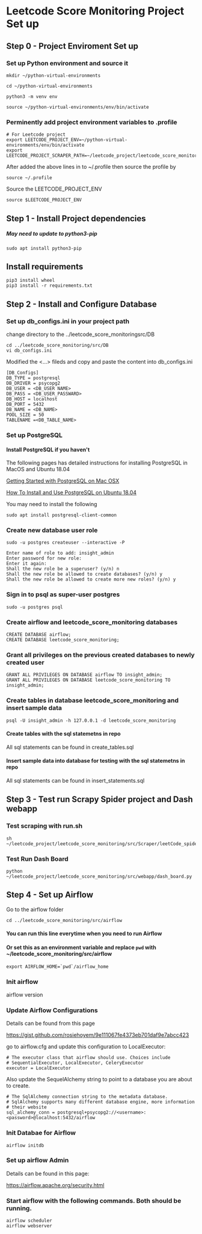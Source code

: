 # Leetcode Score Monitoring Project Set up


## Step 0 - Project Enviroment Set up 
### Set up Python environment and source it

    mkdir ~/python-virtual-environments
    
    cd ~/python-virtual-environments
    
    python3 -m venv env
    
    source ~/python-virtual-environments/env/bin/activate


### Perminently add project environment variables to .profile
    
    # For Leetcode project
    export LEETCODE_PROJECT_ENV=~/python-virtual-environments/env/bin/activate
    export LEETCODE_PROJECT_SCRAPER_PATH=~/leetcode_project/leetcode_score_monitoring/src/Scraper/leetCode_spider

After added the above lines in to ~/.profile then source the profile by 

    source ~/.profile
  
Source the LEETCODE_PROJECT_ENV

    source $LEETCODE_PROJECT_ENV

## Step 1 - Install Project dependencies  

##### May need to update to python3-pip
    sudo apt install python3-pip

## Install requirements 
    pip3 install wheel
    pip3 install -r requirements.txt

## Step 2 - Install and Configure Database  

### Set up db_configs.ini in your project path

change directory to the ../leetcode_score_monitoringsrc/DB

    cd ../leetcode_score_monitoring/src/DB
    vi db_configs.ini

Modified the <...> fileds and copy and paste the content into db_configs.ini

    [DB_Configs]
    DB_TYPE = postgresql
    DB_DRIVER = psycopg2
    DB_USER = <DB_USER NAME>
    DB_PASS = <DB_USER_PASSWARD>
    DB_HOST = localhost
    DB_PORT = 5432
    DB_NAME = <DB_NAME>
    POOL_SIZE = 50
    TABLENAME =<DB_TABLE_NAME>


### Set up PostgreSQL
#### Install PostgreSQL if you haven't

The following pages has detailed instructions for installing PostgreSQL in MacOS and Ubuntu 18.04 

[Getting Started with PostgreSQL on Mac OSX](https://www.codementor.io/engineerapart/getting-started-with-postgresql-on-mac-osx-are8jcopb)

[How To Install and Use PostgreSQL on Ubuntu 18.04](https://www.digitalocean.com/community/tutorials/how-to-install-and-use-postgresql-on-ubuntu-18-04)


You may need to install the following 

    sudo apt install postgresql-client-common



### Create new database user role

    sudo -u postgres createuser --interactive -P

    Enter name of role to add: insight_admin
    Enter password for new role: 
    Enter it again: 
    Shall the new role be a superuser? (y/n) n
    Shall the new role be allowed to create databases? (y/n) y
    Shall the new role be allowed to create more new roles? (y/n) y
    

### Sign in to psql as super-user postgres
   
    sudo -u postgres psql



### Create airflow and leetcode_score_monitoring databases

    CREATE DATABASE airflow;
    CREATE DATABASE leetcode_score_monitoring;

### Grant all privileges on the previous created databases to newly created user

    GRANT ALL PRIVILEGES ON DATABASE airflow TO insight_admin;
    GRANT ALL PRIVILEGES ON DATABASE leetcode_score_monitoring TO insight_admin;


### Create tables in database leetcode_score_monitoring and insert sample data 

    psql -U insight_admin -h 127.0.0.1 -d leetcode_score_monitoring

#### Create tables with the sql statemetns in repo
All sql statements can be found in create_tables.sql 

#### Insert sample data into database for testing with the sql statemetns in repo
All sql statements can be found in insert_statements.sql


## Step 3 -  Test run Scrapy Spider project and Dash webapp 

### Test scraping with run.sh

    sh ~/leetcode_project/leetcode_score_monitoring/src/Scraper/leetCode_spider/run.sh


### Test Run Dash Board
    
    python ~/leetcode_project/leetcode_score_monitoring/src/webapp/dash_board.py


## Step 4 - Set up Airflow

Go to the airflow folder

    cd ../leetcode_score_monitoring/src/airflow

#### You can run this line everytime when you need to run Airflow
#### Or set this as an environment variable and replace `pwd` with ~/leetcode_score_monitoring/src/airflow 

    export AIRFLOW_HOME=`pwd`/airflow_home


### Init airflow 

   airflow version


### Update Airflow Configurations

Details can be found from this page 

https://gist.github.com/rosiehoyem/9e111067fe4373eb701daf9e7abcc423

go to airflow.cfg and update this configuration to LocalExecutor:


    # The executor class that airflow should use. Choices include
    # SequentialExecutor, LocalExecutor, CeleryExecutor
    executor = LocalExecutor

Also update the SequelAlchemy string to point to a database you are about to create.

    # The SqlAlchemy connection string to the metadata database.
    # SqlAlchemy supports many different database engine, more information
    # their website
    sql_alchemy_conn = postgresql+psycopg2://<username>:<password>@localhost:5432/airflow



### Init Databae for Airflow

    airflow initdb



### Set up airflow Admin

Details can be found in this page: 

https://airflow.apache.org/security.html


### Start airflow with the following commands. Both should be running.

    airflow scheduler
    airflow webserver



